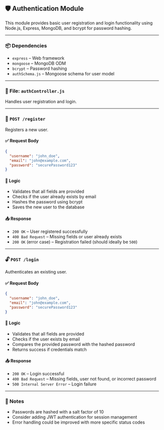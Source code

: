 ## 🛡️ Authentication Module

This module provides basic user registration and login functionality using Node.js, Express, MongoDB, and bcrypt for password hashing.

---

### 📦 Dependencies

- `express` – Web framework
- `mongoose` – MongoDB ODM
- `bcrypt` – Password hashing
- `authSchema.js` – Mongoose schema for user model

---

### 📁 File: `authController.js`

Handles user registration and login.

---

### 🔐 `POST /register`

Registers a new user.

#### ✅ Request Body

```json
{
  "username": "john_doe",
  "email": "john@example.com",
  "password": "securePassword123"
}
```

#### 🔄 Logic

- Validates that all fields are provided
- Checks if the user already exists by email
- Hashes the password using bcrypt
- Saves the new user to the database

#### 📤 Response

- `200 OK` – User registered successfully
- `400 Bad Request` – Missing fields or user already exists
- `200 OK` (error case) – Registration failed (should ideally be `500`)

---

### 🔓 `POST /login`

Authenticates an existing user.

#### ✅ Request Body

```json
{
  "username": "john_doe",
  "email": "john@example.com",
  "password": "securePassword123"
}
```

#### 🔄 Logic

- Validates that all fields are provided
- Checks if the user exists by email
- Compares the provided password with the hashed password
- Returns success if credentials match

#### 📤 Response

- `200 OK` – Login successful
- `400 Bad Request` – Missing fields, user not found, or incorrect password
- `500 Internal Server Error` – Login failure

---

### 🧠 Notes

- Passwords are hashed with a salt factor of 10
- Consider adding JWT authentication for session management
- Error handling could be improved with more specific status codes
